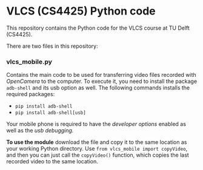 # VLCS (CS4425) Python code
This repository contains the Python code for the VLCS course at TU Delft (CS4425).

There are two files in this repository:

### vlcs_mobile.py

Contains the main code to be used for transferring video files recorded with *OpenCamera* to the computer. To execute it, you need to install the package `adb-shell` and its usb option as well. The following commands installs the required packages:
* `pip install adb-shell`
* `pip install adb-shell[usb]`

Your mobile phone is required to have the *developer options* enabled as well as the *usb debugging.*

**To use the module** download the file and copy it to the same location as your working Python directory.
Use `from vlcs_mobile import copyVideo`, and then you can just call the `copyVideo()` function, which copies the last recorded video to the same location.
